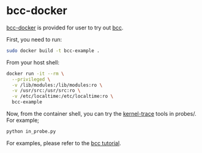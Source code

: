 # bcc-docker
[bcc-docker](https://hub.docker.com/r/zlim/bcc/) is provided for user to try out [bcc](https://github.com/iovisor/bcc).

First, you need to run:
```bash
sudo docker build -t bcc-example .
```

From your host shell:
```bash
docker run -it --rm \
  --privileged \
  -v /lib/modules:/lib/modules:ro \
  -v /usr/src:/usr/src:ro \
  -v /etc/localtime:/etc/localtime:ro \
  bcc-example
```

Now, from the container shell, you can try the [kernel-trace](https://github.com/alvenwong/kernel_trace) tools in probes/.
For example;
```bash
python in_probe.py
```

For examples, please refer to the [bcc tutorial](https://github.com/iovisor/bcc/tree/master/docs/tutorial.md#1-general-performance).
